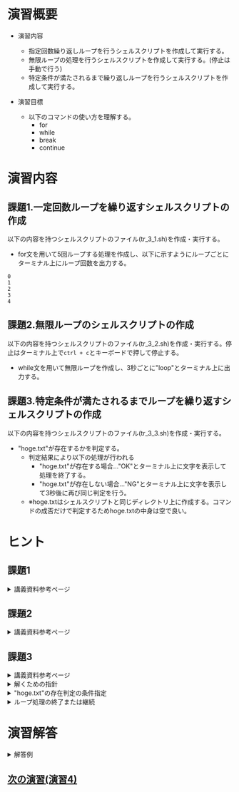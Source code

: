# 演習概要
- 演習内容
  - 指定回数繰り返しループを行うシェルスクリプトを作成して実行する。
  - 無限ループの処理を行うシェルスクリプトを作成して実行する。(停止は手動で行う)
  - 特定条件が満たされるまで繰り返しループを行うシェルスクリプトを作成して実行する。

- 演習目標
  - 以下のコマンドの使い方を理解する。
    - for
    - while
    - break
    - continue

# 演習内容

## 課題1.一定回数ループを繰り返すシェルスクリプトの作成 
以下の内容を持つシェルスクリプトのファイル(tr_3_1.sh)を作成・実行する。
  - for文を用いて5回ループする処理を作成し、以下に示すようにループごとにターミナル上にループ回数を出力する。  

  ```
  0
  1
  2
  3
  4
  ```

## 課題2.無限ループのシェルスクリプトの作成
以下の内容を持つシェルスクリプトのファイル(tr_3_2.sh)を作成・実行する。停止はターミナル上で`ctrl + c`とキーボードで押して停止する。
  - while文を用いて無限ループを作成し、3秒ごとに"loop"とターミナル上に出力する。

## 課題3.特定条件が満たされるまでループを繰り返すシェルスクリプトの作成
以下の内容を持つシェルスクリプトのファイル(tr_3_3.sh)を作成・実行する。
 - "hoge.txt"が存在するかを判定する。
   - 判定結果により以下の処理が行われる
     - "hoge.txt"が存在する場合…"OK"とターミナル上に文字を表示して処理を終了する。
     - "hoge.txt"が存在しない場合…"NG"とターミナル上に文字を表示して3秒後に再び同じ判定を行う。
   - ※hoge.txtはシェルスクリプトと同じディレクトリ上に作成する。コマンドの成否だけで判定するためhoge.txtの中身は空で良い。

# ヒント
## 課題1
<details><summary>講義資料参考ページ</summary><div>

- 繰り返しループの書き方
  - p84
</div></details>

## 課題2
<details><summary>講義資料参考ページ</summary><div>

- 繰り返しループの書き方
  - p85
</div></details>

## 課題3
<details><summary>講義資料参考ページ</summary><div>

- 条件指定
  - p82

- 繰り返しループの書き方
  - p85
</div></details>

<details><summary>解くための指針</summary><div>

- 演習2で行った内容と本演習の課題2で行った内容を組み合わせる
- 新しい要素は次の２点
  - `hoge.txt`が存在するかの条件指定
  - 条件が一致したときのループ処理の終了、または一致しないときのループ処理の継続
</div></details>

<details><summary>"hoge.txt"の存在判定の条件指定</summary><div>

- ファイルの存在の判定には、講義資料p82の`-e ファイルパス`(ファイルが存在すれば真)を使用して以下のように記載する。

``` sh
FILE="hoge.txt"

[ -f $FILE ]
```

</div></details>

<details><summary>ループ処理の終了または継続</summary><div>

- 講義資料p85の記載を参照し、ループ処理の終了には`break`、継続には`continue`を使用する。本課題ではどちらも使用する。

</div></details>

# 演習解答  

<details><summary>解答例</summary><div>

## 課題1.一定回数ループを繰り返すシェルスクリプトの作成　解答例  
シェルスクリプトファイル"tr_3_1.sh"をエディタから作成し、下記の内容を書き込む。  

``` sh
#!/bin/bash

for ((i=0; i<5; i++))
do
  echo $i
done
```

<details><summary>課題1のシェルスクリプトの内容解説</summary><div>

- `for  ((i=0; i<5; i++)) do 処理 done`
  - 繰り返しループ(講義資料p84を参照)
    - forの後で繰り返し回数を制御し、`do`と`done`の間に繰り返し行う処理の内容を記載する。
    - `((i=0; i<5; i++))`　… `繰り返し変数の初期値；繰り返し終了条件; 繰り返し時の変数処理`を表しており、この場合繰り返し変数の初期値はi=0、`do done`の処理が一回終わるごとに変数iの現在の値に1足された後にまた`do done`の処理を行うということを繰り返す。そして、iが5を超えた時点で繰り返し処理が終了となる。
</div></details>


tr_3_1.shを実行する。  

```
bash tr_3_1.sh
```

以下の内容がターミナル上に表示されていることを確認。  

```
0
1
2
3
4
```

## 課題2.無限ループのシェルスクリプトの作成　解答例  

シェルスクリプトファイル"tr_3_2.sh"をエディタから作成し、下記の内容を書き込む。  

``` sh
#!/bin/bash

while true
do
  echo "loop"
  sleep 3
done
```

<details><summary>課題2のシェルスクリプトの内容解説</summary><div>

- `while true do 処理 done`
  - 繰り返し無限ループ(講義資料p85を参照)
    - `while 条件式`の記載で条件式が真のとき`do 処理 done`内の処理を繰り返し、偽になると繰り返し処理を終了する。このシェルスクリプトでは`while true`となっているため、条件式が常に真となるため、無限ループとなる
  - `sleep 時間`…　指定した時間だけ次のコマンド実行を止める
</div></details>

tr_3_2.shを実行する。  

```
bash tr_3_2.sh
```

以下の内容が3秒ごとにターミナル上に表示されていることを確認。  

```
loop
```

ターミナル上で次のキーを押して、シェルスクリプトを停止する。

`ctrl + c`

## 課題3.特定条件が満たされるまでループを繰り返すシェルスクリプトの作成　解答例

シェルスクリプトファイル"tr_3_3.sh"をエディタから作成し、下記の内容を書き込む。  

``` sh
#!/bin/bash

FILE="hoge.txt"

while true
do
  if [ -f $FILE ]; then
    echo "OK"
    break
  else
    echo "NG"
    sleep 3
    continue
  fi
done
```

<details><summary>課題3のシェルスクリプトの内容解説</summary><div>

- `[ -f $FILE ]`　…　条件指定。`-e　ファイル名`でファイルが存在する場合は真となる。講義資料p82参照。
- `break contiune` …　`break`はループを終了する処理。`continue`はループを続ける処理となる。講義資料p82参照。
</div></details>

tr_3_3.shを実行する。  

```
bash tr_3_3.sh
```

hoge.txtが存在しない場合は、以下の内容が3秒ごとにターミナル上に表示されていることを確認。  

```
NG
```

hoge.txtが存在する場合は、以下の内容がターミナル上に表示されループが終了することを確認。

```
OK
```

処理中にhoge.txtを作成した場合は下記のようになりループが終了することを確認。

```
NG
NG ←次の処理が実行される前にファイルhoge.txtを作成
OK
```

</div></details>

## [次の演習(演習4)](./演習4.md)
